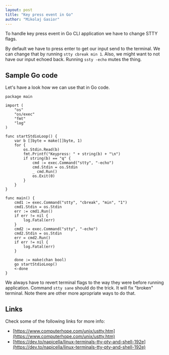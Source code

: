 ```yaml
---
layout: post
title: "Key press event in Go"
author: "Mikolaj Gasior"
---
```


To handle key press event in Go CLI application we have to change STTY flags.

By default we have to press enter to get our input send to the terminal. We
can change that by running `stty cbreak min 1`.
Also, we might want to not have our input echoed back. Running `ssty -echo`
mutes the thing.

## Sample Go code
Let's have a look how we can use that in Go code.

```
package main

import (
    "os"
    "os/exec"
    "fmt"
    "log"
)

func startStdioLoop() {
    var b []byte = make([]byte, 1)
    for {
        os.Stdin.Read(b)
        fmt.Printf("Keypress: " + string(b) + "\n")
        if string(b) == "q" {
            cmd := exec.Command("stty", "-echo")
            cmd.Stdin = os.Stdin
            _ cmd.Run()
            os.Exit(0)
        }
    }
}

func main() {
    cmd1 := exec.Command("stty", "cbreak", "min", "1")
    cmd1.Stdin = os.Stdin
    err := cmd1.Run()
    if err != nil {
        log.Fatal(err)
    }
    cmd2 := exec.Command("stty", "-echo")
    cmd2.Stdin = os.Stdin
    err = cmd2.Run()
    if err != nil {
        log.Fatal(err)
    }
    
    done := make(chan bool)
    go startStdioLoop()
    <-done
}
```

We always have to revert terminal flags to the way they were before running
application. Command `stty sane` should do the trick. It will fix "broken"
terminal. Note there are other more apropriate ways to do that.

## Links

Check some of the following links for more info:
* [https://www.computerhope.com/unix/ustty.htm](https://www.computerhope.com/unix/ustty.htm)
* [https://dev.to/napicella/linux-terminals-tty-pty-and-shell-192e](https://dev.to/napicella/linux-terminals-tty-pty-and-shell-192e)
